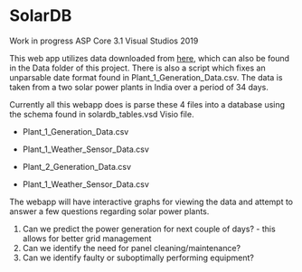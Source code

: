 # SolarDB

Work in progress 
ASP Core 3.1
Visual Studios 2019

This web app utilizes data downloaded from [here](https://www.kaggle.com/anikannal/solar-power-generation-data), which can also be found in the Data folder of this project.
There is also a script which fixes an unparsable date format found in Plant_1_Generation_Data.csv. The data is taken from a two solar power plants in India over a period of 
34 days.

Currently all this webapp does is parse these 4 files into a database using the schema found in solardb_tables.vsd Visio file.

* Plant_1_Generation_Data.csv
* Plant_1_Weather_Sensor_Data.csv

* Plant_2_Generation_Data.csv
* Plant_1_Weather_Sensor_Data.csv

The webapp will have interactive graphs for viewing the data and attempt to answer a few questions regarding solar power plants.


1. Can we predict the power generation for next couple of days? - this allows for better grid management
2. Can we identify the need for panel cleaning/maintenance?
3. Can we identify faulty or suboptimally performing equipment?


